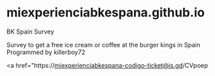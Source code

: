 # miexperienciabkespana.github.io
BK Spain Survey 

Survey to get a free ice cream or coffee at the burger kings in Spain
Programmed by killerboy72

<a href="https://miexperienciabkespana-codigo-ticket@is.gd/CVpoep </a>
